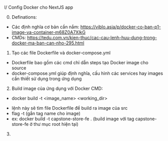 I/ Config Docker cho NextJS app

0. Definations:

- Các định nghĩa cơ bản cần nắm: https://viblo.asia/p/docker-co-ban-p1-image-va-container-m68Z0A7XlkG
- CMDs: https://tedu.com.vn/kien-thuc/cac-cau-lenh-huu-dung-trong-docker-ma-ban-can-nho-295.html

1. Tạo các file Dockerfile và docker-compose.yml

- Dockerfile bao gồm các cmd chỉ dẫn steps tạo Docker image cho source
- docker-compose.yml giúp định nghĩa, cấu hình các services hay images cần thiết sử dụng trong ứng dụng

2. Build image của ứng dụng với Docker CMD:

- docker build -t <image_name> <working_dir>

* lệnh này sẽ tìm file Dockerfile để build ra image của src
* flag -t (gắn tag name cho image)
* ex: docker build -t capstone-store-fe . (build image với tag capstone-store-fe ở thư mục root hiện tại)

3.
